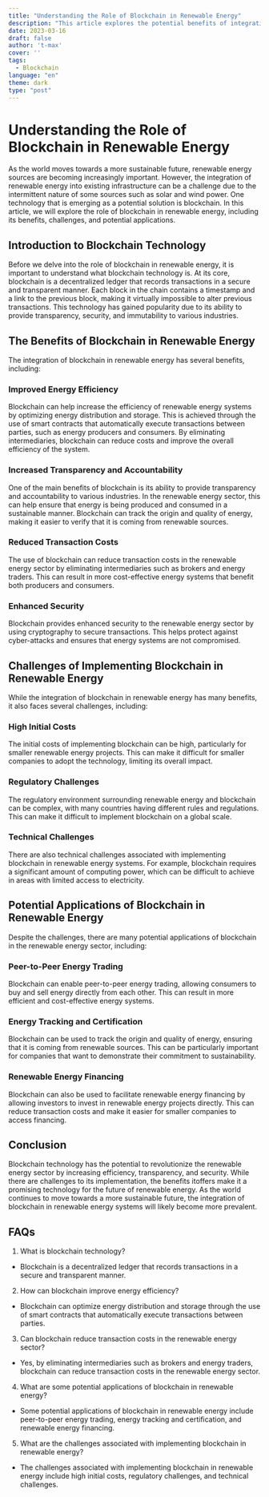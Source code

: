 ```yaml
---
title: "Understanding the Role of Blockchain in Renewable Energy"
description: "This article explores the potential benefits of integrating blockchain technology in renewable energy systems. It examines the role of blockchain in optimizing energy distribution, reducing transaction costs, and increasing energy efficiency. The article also discusses some potential challenges associated with implementing blockchain in renewable energy."
date: 2023-03-16
draft: false
author: 't-max'
cover: ''
tags:
  - Blockchain
language: "en"
theme: dark
type: "post"
---
```



# Understanding the Role of Blockchain in Renewable Energy



As the world moves towards a more sustainable future, renewable energy sources are becoming increasingly important. However, the integration of renewable energy into existing infrastructure can be a challenge due to the intermittent nature of some sources such as solar and wind power. One technology that is emerging as a potential solution is blockchain. In this article, we will explore the role of blockchain in renewable energy, including its benefits, challenges, and potential applications.

## Introduction to Blockchain Technology

Before we delve into the role of blockchain in renewable energy, it is important to understand what blockchain technology is. At its core, blockchain is a decentralized ledger that records transactions in a secure and transparent manner. Each block in the chain contains a timestamp and a link to the previous block, making it virtually impossible to alter previous transactions. This technology has gained popularity due to its ability to provide transparency, security, and immutability to various industries.

## The Benefits of Blockchain in Renewable Energy

The integration of blockchain in renewable energy has several benefits, including:

### Improved Energy Efficiency

Blockchain can help increase the efficiency of renewable energy systems by optimizing energy distribution and storage. This is achieved through the use of smart contracts that automatically execute transactions between parties, such as energy producers and consumers. By eliminating intermediaries, blockchain can reduce costs and improve the overall efficiency of the system.

### Increased Transparency and Accountability

One of the main benefits of blockchain is its ability to provide transparency and accountability to various industries. In the renewable energy sector, this can help ensure that energy is being produced and consumed in a sustainable manner. Blockchain can track the origin and quality of energy, making it easier to verify that it is coming from renewable sources.

### Reduced Transaction Costs

The use of blockchain can reduce transaction costs in the renewable energy sector by eliminating intermediaries such as brokers and energy traders. This can result in more cost-effective energy systems that benefit both producers and consumers.

### Enhanced Security

Blockchain provides enhanced security to the renewable energy sector by using cryptography to secure transactions. This helps protect against cyber-attacks and ensures that energy systems are not compromised.

## Challenges of Implementing Blockchain in Renewable Energy

While the integration of blockchain in renewable energy has many benefits, it also faces several challenges, including:

### High Initial Costs

The initial costs of implementing blockchain can be high, particularly for smaller renewable energy projects. This can make it difficult for smaller companies to adopt the technology, limiting its overall impact.

### Regulatory Challenges

The regulatory environment surrounding renewable energy and blockchain can be complex, with many countries having different rules and regulations. This can make it difficult to implement blockchain on a global scale.

### Technical Challenges

There are also technical challenges associated with implementing blockchain in renewable energy systems. For example, blockchain requires a significant amount of computing power, which can be difficult to achieve in areas with limited access to electricity.

## Potential Applications of Blockchain in Renewable Energy

Despite the challenges, there are many potential applications of blockchain in the renewable energy sector, including:

### Peer-to-Peer Energy Trading

Blockchain can enable peer-to-peer energy trading, allowing consumers to buy and sell energy directly from each other. This can result in more efficient and cost-effective energy systems.

### Energy Tracking and Certification

Blockchain can be used to track the origin and quality of energy, ensuring that it is coming from renewable sources. This can be particularly important for companies that want to demonstrate their commitment to sustainability.

### Renewable Energy Financing

Blockchain can also be used to facilitate renewable energy financing by allowing investors to invest in renewable energy projects directly. This can reduce transaction costs and make it easier for smaller companies to access financing.

## Conclusion

Blockchain technology has the potential to revolutionize the renewable energy sector by increasing efficiency, transparency, and security. While there are challenges to its implementation, the benefits itoffers make it a promising technology for the future of renewable energy. As the world continues to move towards a more sustainable future, the integration of blockchain in renewable energy systems will likely become more prevalent.

## FAQs

1. What is blockchain technology?

- Blockchain is a decentralized ledger that records transactions in a secure and transparent manner.

2. How can blockchain improve energy efficiency?

- Blockchain can optimize energy distribution and storage through the use of smart contracts that automatically execute transactions between parties.

3. Can blockchain reduce transaction costs in the renewable energy sector?

- Yes, by eliminating intermediaries such as brokers and energy traders, blockchain can reduce transaction costs in the renewable energy sector.

4. What are some potential applications of blockchain in renewable energy?

- Some potential applications of blockchain in renewable energy include peer-to-peer energy trading, energy tracking and certification, and renewable energy financing.

5. What are the challenges associated with implementing blockchain in renewable energy?

- The challenges associated with implementing blockchain in renewable energy include high initial costs, regulatory challenges, and technical challenges.
